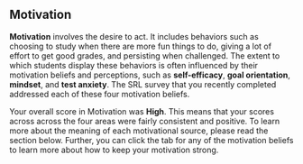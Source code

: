 ## Motivation

**Motivation** involves the desire to act. It includes behaviors such as choosing to study when there are more fun things to do, giving a lot of effort to get good grades, and persisting when challenged. The extent to which students display these behaviors is often influenced by their motivation beliefs and perceptions, such as **self-efficacy**, **goal orientation**, **mindset**, and **test anxiety**. The SRL survey that you recently completed addressed each of these four motivation beliefs.  

Your overall score in Motivation was **High**. This means that your scores across across the four areas were fairly consistent and positive. To learn more about the meaning of each motivational source, please read the section below. Further, you can click the tab for any of the motivation beliefs to learn more about how to keep your motivation strong. 
